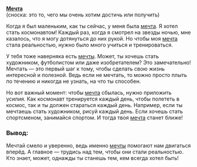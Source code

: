 **[Мечта](Мечта.md)**  
(сноска: это то, чего мы очень хотим достичь или получить)

Когда я был маленьким, как ты сейчас, у меня была [мечта](Мечта.md). Я хотел стать космонавтом! Каждый раз, когда я смотрел на звезды ночью, мне казалось, что я могу дотянуться до них рукой. Но чтобы моя [мечта](Мечта.md) стала реальностью, нужно было много учиться и тренироваться.

У тебя тоже наверняка есть [мечты](Мечта.md). Может, ты хочешь стать художником, футболистом или даже изобретателем? Это замечательно! Мечтать — это первый шаг к тому, чтобы сделать свою жизнь интересной и полезной. Ведь если не мечтать, то можно просто плыть по течению и никогда не узнать, на что ты способен.

Но вот важный момент: чтобы [мечта](Мечта.md) сбылась, нужно приложить усилия. Как космонавт тренируется каждый день, чтобы полететь в космос, так и ты должен стараться каждый день. Например, если ты мечтаешь стать художником, рисуй каждый день. Если хочешь стать спортсменом, занимайся спортом. И тогда твоя [мечта](Мечта.md) станет ближе!

### Вывод:
Мечтай смело и уверенно, ведь именно [мечты](Мечта.md) помогают нам двигаться вперёд. А главное — трудись над тем, чтобы они стали реальностью. Кто знает, может, однажды ты станешь тем, кем всегда хотел быть!